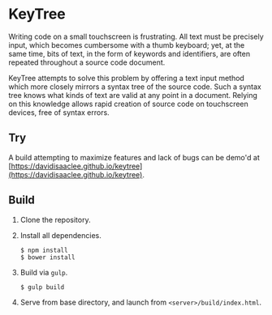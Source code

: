 # KeyTree

Writing code on a small touchscreen is frustrating. All text must be precisely
input, which becomes cumbersome with a thumb keyboard; yet, at the same time,
bits of text, in the form of keywords and identifiers, are often repeated
throughout a source code document.

KeyTree attempts to solve this problem by offering a text input method which
more closely mirrors a syntax tree of the source code. Such a syntax tree knows
what kinds of text are valid at any point in a document. Relying on this knowledge
allows rapid creation of source code on touchscreen devices, free of syntax errors.

## Try

A build attempting to maximize features and lack of bugs can be demo'd at
[https://davidisaaclee.github.io/keytree](https://davidisaaclee.github.io/keytree).

## Build

1. Clone the repository.
2. Install all dependencies.

    ```
    $ npm install
    $ bower install
    ```
3. Build via `gulp`.

    ```
    $ gulp build
    ```
4. Serve from base directory, and launch from `<server>/build/index.html`.
